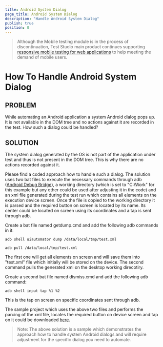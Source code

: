 ```yaml
---
title: Android System Dialog
page_title: Android System Dialog 
description: "Handle Android System Dialog"
publish: true
position: 0
---
```


> Although the Mobile testing module is in the process of discontinuation, Test Studio main product continues supporting <a href="https://www.telerik.com/teststudio/automated-website-responsive-testing" target="_blank">responsive mobile testing for web applications</a> to help meeting the demand of mobile users.

# How To Handle Android System Dialog

## PROBLEM

While automating an Android application a system Android dialog pops up. It is not available in the DOM tree and no actions against it are recorded in the test. How such a dialog could be handled? 

## SOLUTION

The system dialog generated by the OS is not part of the application under test and thus is not present in the DOM tree. This is why there are no actions recorded against it.

Please find a coded approach how to handle such a dialog. The solution uses two bat files to execute the necessary commands through adb (<a href="https://developer.android.com/studio/command-line/adb.html" target="_blank">Android Debug Bridge</a>), a working directory (which is set to "C:\Work\" for this example but any other could be used after adjusting it in the code) and an xml file generated during the test run which contains all elements on the execution device screen. Once the file is copied to the working directory it is parsed and the required button on screen is located by its name. Its center could be located on screen using its coordinates and a tap is sent through adb.

Create a bat file named getdump.cmd and add the following adb commands in it:

```
adb shell uiautomator dump /data/local/tmp/test.xml

adb pull /data/local/tmp/test.xml
```

The first one will get all elements on screen and will save them into "test.xml" file which initially will be stored on the device. The second command pulls the generated xml on the desktop working direcotiry.

Create a second bat file named dismiss.cmd and add the following adb command:

```
adb shell input tap %1 %2
```

This is the tap on screen on specific coordinates sent through adb.

The sample project which uses the above two files and performs the parcing of the xml file, locates the required button on device screen and tap on it could be downloaded <a href="/samples/HandleAndroidSystemDialog.zip" target="_blank">here</a>.

>Note: The above solution is a sample which demonstrates the approach how to handle system Android dialogs and will require adjustment for the specific dialog you need to automate.